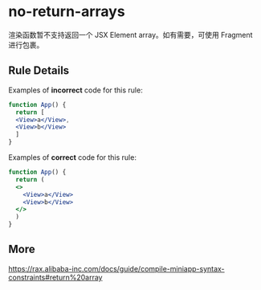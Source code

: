 # no-return-arrays
渲染函数暂不支持返回一个 JSX Element array。如有需要，可使用 Fragment 进行包裹。

## Rule Details

Examples of **incorrect** code for this rule:

```jsx
function App() {
  return [
  <View>a</View>,
  <View>b</View>
  ]
}
```

Examples of **correct** code for this rule:

```jsx
function App() {
  return (
  <>
    <View>a</View>
    <View>b</View>
  </>
  )
}
```

## More
https://rax.alibaba-inc.com/docs/guide/compile-miniapp-syntax-constraints#return%20array